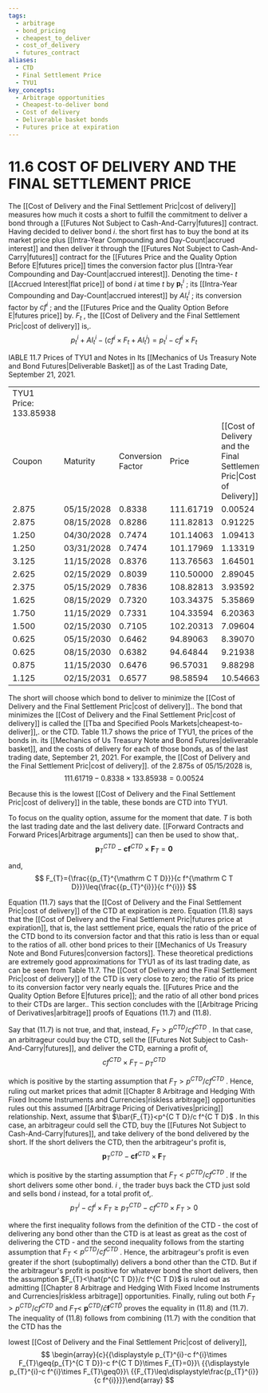 ```yaml
---
tags:
  - arbitrage
  - bond_pricing
  - cheapest_to_deliver
  - cost_of_delivery
  - futures_contract
aliases:
  - CTD
  - Final Settlement Price
  - TYU1
key_concepts:
  - Arbitrage opportunities
  - Cheapest-to-deliver bond
  - Cost of delivery
  - Deliverable basket bonds
  - Futures price at expiration
---
```


# 11.6 COST OF DELIVERY AND THE FINAL SETTLEMENT PRICE  

The [[Cost of Delivery and the Final Settlement Pric|cost of delivery]] measures how much it costs a short to fulfill the commitment to deliver a bond through a [[Futures Not Subject to Cash-And-Carry|futures]] contract. Having decided to deliver bond $i.$ the short first has to buy the bond at its market price plus [[Intra-Year Compounding and Day-Count|accrued interest]] and then deliver it through the [[Futures Not Subject to Cash-And-Carry|futures]] contract for the [[Futures Price and the Quality Option Before E|futures price]] times the conversion factor plus [[Intra-Year Compounding and Day-Count|accrued interest]]. Denoting the time- $t$ [[Accrued Interest|flat price]] of bond $i$ at time $t$ by $\boldsymbol{p}_{t}^{i}$ ; its [[Intra-Year Compounding and Day-Count|accrued interest]] by $A I_{t}^{i}$ ; its conversion factor by $c f^{i}$ ; and the [[Futures Price and the Quality Option Before E|futures price]] by. $F_{t}$ , the [[Cost of Delivery and the Final Settlement Pric|cost of delivery]] is,.  
$$
p_{t}^{i}+A I_{t}^{i}-(c f^{i}\times F_{t}+A I_{t}^{i})=p_{t}^{i}-c f^{i}\times F_{t}
$$  

IABLE 11.7 Prices of TYU1 and Notes in Its [[Mechanics of Us Treasury Note and Bond Futures|Deliverable Basket]] as of the Last Trading Date, September 21, 2021.   


<html><body><table><tr><td>TYU1 Price: 133.85938</td><td></td><td colspan="4"></td></tr><tr><td>Coupon</td><td>Maturity</td><td>Conversion Factor</td><td>Price</td><td>[[Cost of Delivery and the Final Settlement Pric|Cost of Delivery]]</td><td>Price / Conv. Fac.</td></tr><tr><td>2.875</td><td>05/15/2028</td><td>0.8338</td><td>111.61719</td><td>0.00524</td><td>133.86566</td></tr><tr><td>2.875</td><td>08/15/2028</td><td>0.8286</td><td>111.82813</td><td>0.91225</td><td>134.96032</td></tr><tr><td>1.250</td><td>04/30/2028</td><td>0.7474</td><td>101.14063</td><td>1.09413</td><td>135.32329</td></tr><tr><td>1.250</td><td>03/31/2028</td><td>0.7474</td><td>101.17969</td><td>1.13319</td><td>135.37555</td></tr><tr><td>3.125</td><td>11/15/2028</td><td>0.8376</td><td>113.76563</td><td>1.64501</td><td>135.82333</td></tr><tr><td>2.625</td><td>02/15/2029</td><td>0.8039</td><td>110.50000</td><td>2.89045</td><td>137.45491</td></tr><tr><td>2.375</td><td>05/15/2029</td><td>0.7836</td><td>108.82813</td><td>3.93592</td><td>138.88224</td></tr><tr><td>1.625</td><td>08/15/2029</td><td>0.7320</td><td>103.34375</td><td>5.35869</td><td>141.17999</td></tr><tr><td>1.750</td><td>11/15/2029</td><td>0.7331</td><td>104.33594</td><td>6.20363</td><td>142.32156</td></tr><tr><td>1.500</td><td>02/15/2030</td><td>0.7105</td><td>102.20313</td><td>7.09604</td><td>143.84676</td></tr><tr><td>0.625</td><td>05/15/2030</td><td>0.6462</td><td>94.89063</td><td>8.39070</td><td>146.84405</td></tr><tr><td>0.625</td><td>08/15/2030</td><td>0.6382</td><td>94.64844</td><td>9.21938</td><td>148.30529</td></tr><tr><td>0.875</td><td>11/15/2030</td><td>0.6476</td><td>96.57031</td><td>9.88298</td><td>149.12031</td></tr><tr><td>1.125</td><td>02/15/2031</td><td>0.6577</td><td>98.58594</td><td>10.54663</td><td>149.89499</td></tr></table></body></html>  

The short will choose which bond to deliver to minimize the [[Cost of Delivery and the Final Settlement Pric|cost of delivery]].. The bond that minimizes the [[Cost of Delivery and the Final Settlement Pric|cost of delivery]] is called the [[Tba and Specified Pools Markets|cheapest-to-deliver]],. or the CTD. Table 11.7 shows the price of TYU1, the prices of the bonds in. its [[Mechanics of Us Treasury Note and Bond Futures|deliverable basket]], and the costs of delivery for each of those bonds, as of the last trading date, September 21, 2021. For example, the [[Cost of Delivery and the Final Settlement Pric|cost of delivery]]. of the 2.875s of 05/15/2028 is,  
$$
111.61719-0.8338\times133.85938=0.00524
$$  

Because this is the lowest [[Cost of Delivery and the Final Settlement Pric|cost of delivery]] in the table, these bonds are CTD into TYU1.  

To focus on the quality option, assume for the moment that date. $T$ is both the last trading date and the last delivery date. [[Forward Contracts and Forward Prices|Arbitrage arguments]] can then be used to show that,.  
$$
\boldsymbol{p}_{T}^{C T D}-\boldsymbol{c}\boldsymbol{f}^{C T D}\times\boldsymbol{F}_{T}=\boldsymbol{0}
$$  

and,  
$$
F_{T}={\frac{{p_{T}^{\mathrm C T D}}}{c f^{\mathrm C T D}}}\leq{\frac{{p_{T}^{i}}}{c f^{i}}}
$$  

Equation (11.7) says that the [[Cost of Delivery and the Final Settlement Pric|cost of delivery]] of the CTD at expiration is zero. Equation (11.8) says that the [[Cost of Delivery and the Final Settlement Pric|futures price at expiration]], that is, the last settlement price, equals the ratio of the price of the CTD bond to its conversion factor and that this ratio is less than or equal to the ratios of all. other bond prices to their [[Mechanics of Us Treasury Note and Bond Futures|conversion factors]]. These theoretical predictions are extremely good approximations for TYU1 as of its last trading date, as can be seen from Table 11.7. The [[Cost of Delivery and the Final Settlement Pric|cost of delivery]] of the CTD is very close to zero; the ratio of its price to its conversion factor very nearly equals the. [[Futures Price and the Quality Option Before E|futures price]]; and the ratio of all other bond prices to their CTDs are larger.. This section concludes with the [[Arbitrage Pricing of Derivatives|arbitrage]] proofs of Equations (11.7) and (11.8).  

Say that (11.7) is not true, and that, instead, $F_{T}>p^{C T D}/c f^{C T D}$ . In that case, an arbitrageur could buy the CTD, sell the [[Futures Not Subject to Cash-And-Carry|futures]], and deliver the CTD, earning a profit of,  
$$
c f^{C T D}\times F_{T}-p_{T}^{C T D}
$$  

which is positive by the starting assumption that $F_{T}>p^{C T D}/c f^{C T D}$ . Hence, ruling out market prices that admit [[Chapter 8 Arbitrage and Hedging With Fixed Income Instruments and Currencies|riskless arbitrage]] opportunities rules out this assumed [[Arbitrage Pricing of Derivatives|pricing]] relationship. Next, assume that $\bar{F_{T}}<p^{C T D}/c f^{C T D}$ . In this case, an arbitrageur could sell the CTD, buy the [[Futures Not Subject to Cash-And-Carry|futures]], and take delivery of the bond delivered by the short. If the short delivers the CTD, then the arbitrageur's profit is,  
$$
\boldsymbol{p}_{T}^{C T D}-\boldsymbol{c}\boldsymbol{f}^{C T D}\times\boldsymbol{F}_{T}
$$  

which is positive by the starting assumption that $F_{T}<p^{C T D}/c f^{C T D}$ . If the short delivers some other bond. $i$ , the trader buys back the CTD just sold and sells bond $i$ instead, for a total profit of,.  
$$
p_{T}^{i}-c f^{i}\times F_{T}\ge p_{T}^{C T D}-c f^{C T D}\times F_{T}>0
$$  

where the first inequality follows from the definition of the CTD - the cost of delivering any bond other than the CTD is at least as great as the cost of delivering the CTD - and the second inequality follows from the starting assumption that $F_{T}<p^{C T D}/c f^{C T D}$ . Hence, the arbitrageur's profit is even greater if the short (suboptimally) delivers a bond other than the CTD. But if the arbitrageur's profit is positive for whatever bond the short delivers, then the assumption $F_{T}<\hat{p^{C T D}}/c f^{C T D}$ is ruled out as admitting [[Chapter 8 Arbitrage and Hedging With Fixed Income Instruments and Currencies|riskless arbitrage]] opportunities. Finally, ruling out both $F_{T}>p^{C T D}/c f^{C T D}$ and $F_{T}<$ $\boldsymbol{p}^{C T D}/\bar{c}\boldsymbol{f}^{C T\bar{D}}$ proves the equality in (11.8) and (11.7). The inequality of (11.8) follows from combining (11.7) with the condition that the CTD has the  

lowest [[Cost of Delivery and the Final Settlement Pric|cost of delivery]],  
$$
\begin{array}{c}{{\displaystyle p_{T}^{i}-c f^{i}\times F_{T}\geq{p_{T}^{C T D}}-c f^{C T D}\times F_{T}=0}}\ {{\displaystyle p_{T}^{i}-c f^{i}\times F_{T}\geq0}}\ {{F_{T}\leq\displaystyle\frac{p_{T}^{i}}{c f^{i}}}}\end{array}
$$  